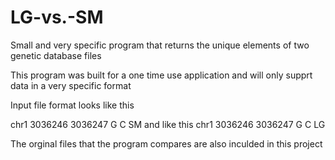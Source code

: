 # LG-vs.-SM
Small and very specific program that returns the unique elements of two genetic database files 

This program was built for a one time use application and will only supprt data in a very specific format

Input file format looks like this 

chr1	3036246	3036247	G	C	SM
and like this 
chr1	3036246	3036247	G	C	LG

The orginal files that the program compares are also inculded in this project 
